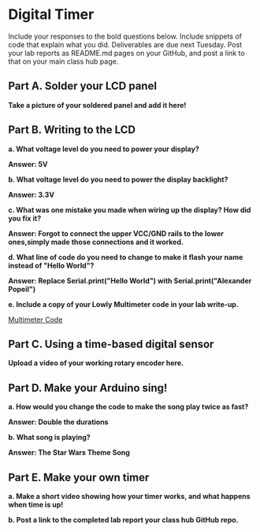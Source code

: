 # Digital Timer
 
Include your responses to the bold questions below. Include snippets of code that explain what you did. Deliverables are due next Tuesday. Post your lab reports as README.md pages on your GitHub, and post a link to that on your main class hub page.

## Part A. Solder your LCD panel

**Take a picture of your soldered panel and add it here!**

## Part B. Writing to the LCD
 
**a. What voltage level do you need to power your display?**

**Answer: 5V**

**b. What voltage level do you need to power the display backlight?**

**Answer: 3.3V**
   
**c. What was one mistake you made when wiring up the display? How did you fix it?**

**Answer: Forgot to connect the upper VCC/GND rails to the lower ones,simply made those connections and it worked.**

**d. What line of code do you need to change to make it flash your name instead of "Hello World"?**

**Answer: Replace Serial.print("Hello World") with Serial.print("Alexander Popeil")**
 
**e. Include a copy of your Lowly Multimeter code in your lab write-up.**

<a href="Multimeter.ino">Multimeter Code</a>


## Part C. Using a time-based digital sensor

**Upload a video of your working rotary encoder here.**


## Part D. Make your Arduino sing!

**a. How would you change the code to make the song play twice as fast?**

**Answer: Double the durations**
 
**b. What song is playing?**

**Answer: The Star Wars Theme Song**

## Part E. Make your own timer

**a. Make a short video showing how your timer works, and what happens when time is up!**

**b. Post a link to the completed lab report your class hub GitHub repo.**
